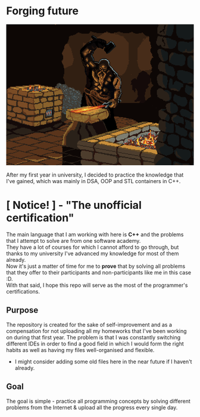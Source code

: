# Forging future
<img src="misc/blacksmith-dwarf.gif"/><br>
<p>After my first year in university, I decided to practice the knowledge that I've gained, which was mainly in DSA, OOP and STL containers in C++.
</p>

# [ Notice! ] - "The unofficial certification"
The main language that I am working with here is <b>C++</b> and the problems that I attempt to solve are from one software academy.<br>
They have a lot of courses for which I cannot afford to go through, but thanks to my university I've advanced my knowledge for most of them already.<br>
Now it's just a matter of time for me to **prove** that by solving all problems that they offer to their participants and non-participants like me in this case :D.<br>
With that said, I hope this repo will serve as the most of the programmer's certifications.

## Purpose
<p>
    The repository is created for the sake of self-improvement and as a compensation for not uploading all my homeworks that I've been working on during that first year.
    The problem is that I was constantly switching different IDEs in order to find a good field in which I would form the right habits as well as having my files well-organised and flexible.

* I might consider adding some old files here in the near future if I haven't already.
</p>


## Goal
<p>
The goal is simple - practice all programming concepts by solving different problems from the Internet & upload all the progress every single day.
</p>


